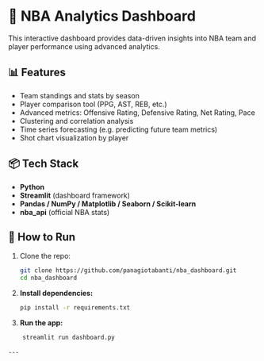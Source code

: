 # 🏀 NBA Analytics Dashboard

This interactive dashboard provides data-driven insights into NBA team and player performance using advanced analytics.

## 📊 Features

- Team standings and stats by season
- Player comparison tool (PPG, AST, REB, etc.)
- Advanced metrics: Offensive Rating, Defensive Rating, Net Rating, Pace
- Clustering and correlation analysis
- Time series forecasting (e.g. predicting future team metrics)
- Shot chart visualization by player

## 📦 Tech Stack

- **Python**
- **Streamlit** (dashboard framework)
- **Pandas / NumPy / Matplotlib / Seaborn / Scikit-learn**
- **nba_api** (official NBA stats)

## 📁 How to Run

1. Clone the repo:
   ```bash
   git clone https://github.com/panagiotabanti/nba_dashboard.git
   cd nba_dashboard

1. **Install dependencies:**
   ```bash
   pip install -r requirements.txt
1. **Run the app:**
```bash
    streamlit run dashboard.py
    
---



